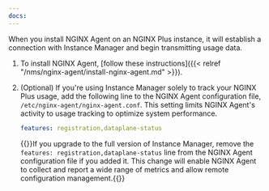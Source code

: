 ```yaml
---
docs:
---
```


When you install NGINX Agent on an NGINX Plus instance, it will establish a connection with Instance Manager and begin transmitting usage data.

1. To install NGINX Agent, [follow these instructions]({{< relref "/nms/nginx-agent/install-nginx-agent.md" >}}).

2. (Optional) If you're using Instance Manager solely to track your NGINX Plus usage, add the following line to the NGINX Agent configuration file, `/etc/nginx-agent/nginx-agent.conf`. This setting limits NGINX Agent's activity to usage tracking to optimize system performance.

   ``` yaml
   features: registration,dataplane-status
   ```

   {{<note>}}If you upgrade to the full version of Instance Manager, remove the `features: registration,dataplane-status` line from the NGINX Agent configuration file if you added it. This change will enable NGINX Agent to collect and report a wide range of metrics and allow remote configuration management.{{</note>}}
